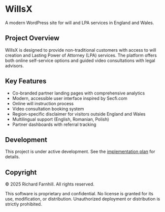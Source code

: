# WillsX

A modern WordPress site for will and LPA services in England and Wales.

## Project Overview

WillsX is designed to provide non-traditional customers with access to will creation and Lasting Power of Attorney (LPA) services. The platform offers both online self-service options and guided video consultations with legal advisors.

## Key Features

- Co-branded partner landing pages with comprehensive analytics
- Modern, accessible user interface inspired by Secfi.com
- Online will instruction process
- Video consultation booking system
- Region-specific disclaimer for visitors outside England and Wales
- Multilingual support (English, Romanian, Polish)
- Partner dashboards with referral tracking

## Development

This project is under active development. See the [implementation plan](DOCUMENTATION/implementation-plan.md) for details.

## Copyright

© 2025 Richard Farnhill. All rights reserved.

This software is proprietary and confidential. No license is granted for its use, modification, or distribution. Unauthorized deployment or distribution is strictly prohibited.